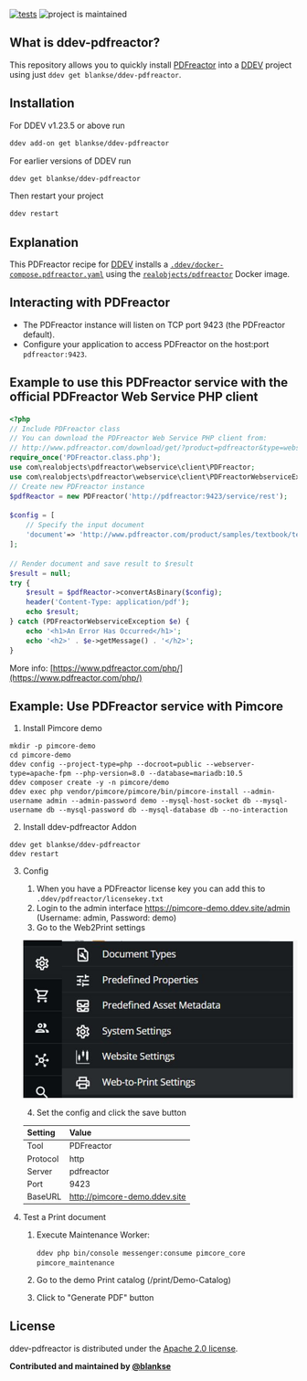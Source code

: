 [![tests](https://github.com/blankse/ddev-pdfreactor/actions/workflows/tests.yml/badge.svg)](https://github.com/blankse/ddev-pdfreactor/actions/workflows/tests.yml) ![project is maintained](https://img.shields.io/maintenance/yes/2024.svg)

## What is ddev-pdfreactor?

This repository allows you to quickly install [PDFreactor](https://www.pdfreactor.com/) into a [DDEV](https://ddev.readthedocs.io) project using just `ddev get blankse/ddev-pdfreactor`.

## Installation

For DDEV v1.23.5 or above run

```sh
ddev add-on get blankse/ddev-pdfreactor
```

For earlier versions of DDEV run

```sh
ddev get blankse/ddev-pdfreactor
```

Then restart your project

```sh
ddev restart
```

## Explanation

This PDFreactor recipe for [DDEV](https://ddev.readthedocs.io) installs a [`.ddev/docker-compose.pdfreactor.yaml`](docker-compose.pdfreactor.yaml) using the [`realobjects/pdfreactor`](https://hub.docker.com/r/realobjects/pdfreactor/) Docker image.

## Interacting with PDFreactor

* The PDFreactor instance will listen on TCP port 9423 (the PDFreactor default).
* Configure your application to access PDFreactor on the host:port `pdfreactor:9423`.

## Example to use this PDFreactor service with the official PDFreactor Web Service PHP client

```php
<?php
// Include PDFreactor class
// You can download the PDFreactor Web Service PHP client from:
// http://www.pdfreactor.com/download/get/?product=pdfreactor&type=webservice_clients&jre=false
require_once('PDFreactor.class.php');
use com\realobjects\pdfreactor\webservice\client\PDFreactor;
use com\realobjects\pdfreactor\webservice\client\PDFreactorWebserviceException;
// Create new PDFreactor instance
$pdfReactor = new PDFreactor('http://pdfreactor:9423/service/rest');

$config = [
    // Specify the input document
    'document'=> 'http://www.pdfreactor.com/product/samples/textbook/textbook.html',
];

// Render document and save result to $result
$result = null;
try {
    $result = $pdfReactor->convertAsBinary($config);
    header('Content-Type: application/pdf');
    echo $result;
} catch (PDFreactorWebserviceException $e) {
    echo '<h1>An Error Has Occurred</h1>';
    echo '<h2>' . $e->getMessage() . '</h2>';
}
```

More info: [https://www.pdfreactor.com/php/](https://www.pdfreactor.com/php/)

## Example: Use PDFreactor service with Pimcore

1. Install Pimcore demo
```
mkdir -p pimcore-demo
cd pimcore-demo
ddev config --project-type=php --docroot=public --webserver-type=apache-fpm --php-version=8.0 --database=mariadb:10.5
ddev composer create -y -n pimcore/demo
ddev exec php vendor/pimcore/pimcore/bin/pimcore-install --admin-username admin --admin-password demo --mysql-host-socket db --mysql-username db --mysql-password db --mysql-database db --no-interaction
```
2. Install ddev-pdfreactor Addon
```
ddev get blankse/ddev-pdfreactor
ddev restart
```
3. Config
    1. When you have a PDFreactor license key you can add this to `.ddev/pdfreactor/licensekey.txt`
    2. Login to the admin interface https://pimcore-demo.ddev.site/admin (Username: admin, Password: demo)
    3. Go to the Web2Print settings

    ![Web-to-print settings menu](images/web-to-print-settings-menu.jpg)

    4. Set the config and click the save button

    | Setting  | Value                         |
    |----------|-------------------------------|
    | Tool     | PDFreactor                    |
    | Protocol | http                          |
    | Server   | pdfreactor                    |
    | Port     | 9423                          |
    | BaseURL  | http://pimcore-demo.ddev.site |

4. Test a Print document
   1. Execute Maintenance Worker:

      `ddev php bin/console messenger:consume pimcore_core pimcore_maintenance`

   3. Go to the demo Print catalog (/print/Demo-Catalog)
   4. Click to "Generate PDF" button

## License

ddev-pdfreactor is distributed under the [Apache 2.0 license](LICENSE).

**Contributed and maintained by [@blankse](https://github.com/blankse)**
